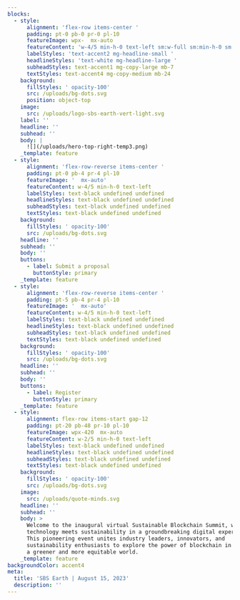 ```yaml
---
blocks:
  - style:
      alignment: 'flex-row items-center '
      padding: pt-0 pb-0 pr-0 pl-10
      featureImage: wpx-  mx-auto
      featureContent: 'w-4/5 min-h-0 text-left sm:w-full sm:min-h-0 sm:text-left'
      labelStyles: 'text-accent2 mg-headline-small '
      headlineStyles: 'text-white mg-headline-large '
      subheadStyles: text-accent1 mg-copy-large mb-7
      textStyles: text-accent4 mg-copy-medium mb-24
    background:
      fillStyles: ' opacity-100'
      src: /uploads/bg-dots.svg
      position: object-top
    image:
      src: /uploads/logo-sbs-earth-vert-light.svg
    label: ''
    headline: ''
    subhead: ''
    body: |
      ![](/uploads/hero-top-right-temp3.png)
    _template: feature
  - style:
      alignment: 'flex-row-reverse items-center '
      padding: pt-0 pb-4 pr-4 pl-10
      featureImage: '  mx-auto'
      featureContent: w-4/5 min-h-0 text-left
      labelStyles: text-black undefined undefined
      headlineStyles: text-black undefined undefined
      subheadStyles: text-black undefined undefined
      textStyles: text-black undefined undefined
    background:
      fillStyles: ' opacity-100'
      src: /uploads/bg-dots.svg
    headline: ''
    subhead: ''
    body: ''
    buttons:
      - label: Submit a proposal
        buttonStyle: primary
    _template: feature
  - style:
      alignment: 'flex-row-reverse items-center '
      padding: pt-5 pb-4 pr-4 pl-10
      featureImage: '  mx-auto'
      featureContent: w-4/5 min-h-0 text-left
      labelStyles: text-black undefined undefined
      headlineStyles: text-black undefined undefined
      subheadStyles: text-black undefined undefined
      textStyles: text-black undefined undefined
    background:
      fillStyles: ' opacity-100'
      src: /uploads/bg-dots.svg
    headline: ''
    subhead: ''
    body: ''
    buttons:
      - label: Register
        buttonStyle: primary
    _template: feature
  - style:
      alignment: flex-row items-start gap-12
      padding: pt-20 pb-48 pr-10 pl-10
      featureImage: wpx-420  mx-auto
      featureContent: w-2/5 min-h-0 text-left
      labelStyles: text-black undefined undefined
      headlineStyles: text-black undefined undefined
      subheadStyles: text-black undefined undefined
      textStyles: text-black undefined undefined
    background:
      fillStyles: ' opacity-100'
      src: /uploads/bg-dots.svg
    image:
      src: /uploads/quote-minds.svg
    headline: ''
    subhead: ''
    body: >
      Welcome to the inaugural virtual Sustainable Blockchain Summit, where
      technology meets sustainability in a groundbreaking digital experience!
      This pioneering event unites industry leaders, innovators, and
      sustainability enthusiasts to explore the power of blockchain in promoting
      a greener and more equitable world.
    _template: feature
backgroundColor: accent4
meta:
  title: 'SBS Earth | August 15, 2023'
  description: ''
---
```
















































